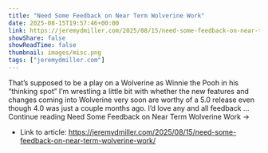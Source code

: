 ```yaml
---
title: "Need Some Feedback on Near Term Wolverine Work"
date: 2025-08-15T19:57:46+00:00
link: https://jeremydmiller.com/2025/08/15/need-some-feedback-on-near-term-wolverine-work/
showShare: false
showReadTime: false
thumbnail: images/misc.png
tags: ["jeremydmiller.com"]
---
```

That’s supposed to be a play on a Wolverine as Winnie the Pooh in his “thinking spot” I’m wrestling a little bit with whether the new features and changes coming into Wolverine very soon are worthy of a 5.0 release even though 4.0 was just a couple months ago. I’d love any and all feedback … Continue reading Need Some Feedback on Near Term Wolverine Work →

- Link to article: https://jeremydmiller.com/2025/08/15/need-some-feedback-on-near-term-wolverine-work/